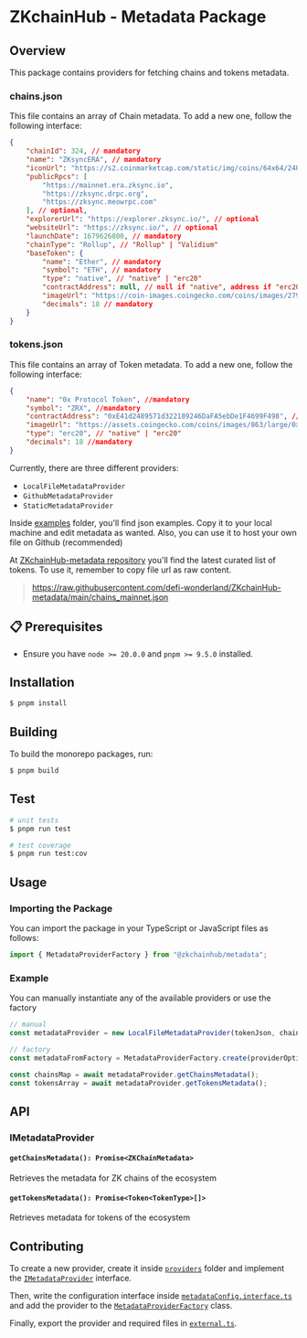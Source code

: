 # ZKchainHub - Metadata Package

## Overview

This package contains providers for fetching chains and tokens metadata.

### chains.json

This file contains an array of Chain metadata. To add a new one, follow the following interface:

```json
{
    "chainId": 324, // mandatory
    "name": "ZKsyncERA", // mandatory
    "iconUrl": "https://s2.coinmarketcap.com/static/img/coins/64x64/24091.png", // optional
    "publicRpcs": [
        "https://mainnet.era.zksync.io",
        "https://zksync.drpc.org",
        "https://zksync.meowrpc.com"
    ], // optional,
    "explorerUrl": "https://explorer.zksync.io/", // optional
    "websiteUrl": "https://zksync.io/", // optional
    "launchDate": 1679626800, // mandatory
    "chainType": "Rollup", // "Rollup" | "Validium"
    "baseToken": {
        "name": "Ether", // mandatory
        "symbol": "ETH", // mandatory
        "type": "native", // "native" | "erc20"
        "contractAddress": null, // null if "native", address if "erc20"
        "imageUrl": "https://coin-images.coingecko.com/coins/images/279/large/ethereum.png?1696501628", // optional
        "decimals": 18 // mandatory
    }
}
```

### tokens.json

This file contains an array of Token metadata. To add a new one, follow the following interface:

```json
{
    "name": "0x Protocol Token", //mandatory
    "symbol": "ZRX", //mandatory
    "contractAddress": "0xE41d2489571d322189246DaFA5ebDe1F4699F498", // null if "native", address if "erc20"
    "imageUrl": "https://assets.coingecko.com/coins/images/863/large/0x.png?1696501996", //optional
    "type": "erc20", // "native" | "erc20"
    "decimals": 18 //mandatory
}
```

Currently, there are three different providers:

-   `LocalFileMetadataProvider`
-   `GithubMetadataProvider`
-   `StaticMetadataProvider`

Inside [examples](./examples/) folder, you'll find json examples. Copy it to your local machine and edit metadata as wanted. Also, you can use it to host your own file on Github (recommended)

At [ZKchainHub-metadata repository](https://github.com/defi-wonderland/ZKchainHub-metadata) you'll find the latest curated list of tokens. To use it, remember to copy file url as raw content.

> https://raw.githubusercontent.com/defi-wonderland/ZKchainHub-metadata/main/chains_mainnet.json

## 📋 Prerequisites

-   Ensure you have `node >= 20.0.0` and `pnpm >= 9.5.0` installed.

## Installation

```bash
$ pnpm install
```

## Building

To build the monorepo packages, run:

```bash
$ pnpm build
```

## Test

```bash
# unit tests
$ pnpm run test

# test coverage
$ pnpm run test:cov
```

## Usage

### Importing the Package

You can import the package in your TypeScript or JavaScript files as follows:

```typescript
import { MetadataProviderFactory } from "@zkchainhub/metadata";
```

### Example

You can manually instantiate any of the available providers or use the factory

```typescript
// manual
const metadataProvider = new LocalFileMetadataProvider(tokenJson, chainsJson, logger);

// factory
const metadataFromFactory = MetadataProviderFactory.create(providerOptions, additionalDependencies);

const chainsMap = await metadataProvider.getChainsMetadata();
const tokensArray = await metadataProvider.getTokensMetadata();
```

## API

### IMetadataProvider

#### `getChainsMetadata(): Promise<ZKChainMetadata>`

Retrieves the metadata for ZK chains of the ecosystem

#### `getTokensMetadata(): Promise<Token<TokenType>[]>`

Retrieves metadata for tokens of the ecosystem

## Contributing

To create a new provider, create it inside [`providers`](./src/providers/) folder and implement the [`IMetadataProvider`](./src/interfaces/metadata.interface.ts) interface.

Then, write the configuration interface inside [`metadataConfig.interface.ts`](./src/interfaces/metadataConfig.interface.ts) and add the provider to the [`MetadataProviderFactory`](./src/factory/index.ts) class.

Finally, export the provider and required files in [`external.ts`](./src/external.ts).
